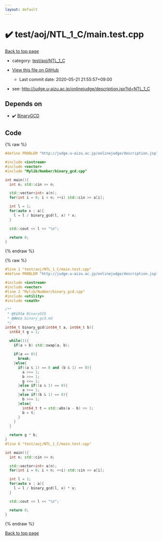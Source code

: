 ```yaml
---
layout: default
---
```


<!-- mathjax config similar to math.stackexchange -->
<script type="text/javascript" async
  src="https://cdnjs.cloudflare.com/ajax/libs/mathjax/2.7.5/MathJax.js?config=TeX-MML-AM_CHTML">
</script>
<script type="text/x-mathjax-config">
  MathJax.Hub.Config({
    TeX: { equationNumbers: { autoNumber: "AMS" }},
    tex2jax: {
      inlineMath: [ ['$','$'] ],
      processEscapes: true
    },
    "HTML-CSS": { matchFontHeight: false },
    displayAlign: "left",
    displayIndent: "2em"
  });
</script>

<script type="text/javascript" src="https://cdnjs.cloudflare.com/ajax/libs/jquery/3.4.1/jquery.min.js"></script>
<script src="https://cdn.jsdelivr.net/npm/jquery-balloon-js@1.1.2/jquery.balloon.min.js" integrity="sha256-ZEYs9VrgAeNuPvs15E39OsyOJaIkXEEt10fzxJ20+2I=" crossorigin="anonymous"></script>
<script type="text/javascript" src="../../../../assets/js/copy-button.js"></script>
<link rel="stylesheet" href="../../../../assets/css/copy-button.css" />


# :heavy_check_mark: test/aoj/NTL_1_C/main.test.cpp

<a href="../../../../index.html">Back to top page</a>

* category: <a href="../../../../index.html#fcb24e02e278be19ec740adb48092544">test/aoj/NTL_1_C</a>
* <a href="{{ site.github.repository_url }}/blob/master/test/aoj/NTL_1_C/main.test.cpp">View this file on GitHub</a>
    - Last commit date: 2020-05-21 21:55:57+09:00


* see: <a href="http://judge.u-aizu.ac.jp/onlinejudge/description.jsp?id=NTL_1_C">http://judge.u-aizu.ac.jp/onlinejudge/description.jsp?id=NTL_1_C</a>


## Depends on

* :heavy_check_mark: <a href="../../../../library/Mylib/Number/binary_gcd.cpp.html">BinaryGCD</a>


## Code

<a id="unbundled"></a>
{% raw %}
```cpp
#define PROBLEM "http://judge.u-aizu.ac.jp/onlinejudge/description.jsp?id=NTL_1_C"

#include <iostream>
#include <vector>
#include "Mylib/Number/binary_gcd.cpp"

int main(){
  int n; std::cin >> n;

  std::vector<int> a(n);
  for(int i = 0; i < n; ++i) std::cin >> a[i];

  int l = 1;
  for(auto x : a){
    l = l / binary_gcd(l, x) * x;
  }

  std::cout << l << "\n";

  return 0;
}

```
{% endraw %}

<a id="bundled"></a>
{% raw %}
```cpp
#line 1 "test/aoj/NTL_1_C/main.test.cpp"
#define PROBLEM "http://judge.u-aizu.ac.jp/onlinejudge/description.jsp?id=NTL_1_C"

#include <iostream>
#include <vector>
#line 2 "Mylib/Number/binary_gcd.cpp"
#include <utility>
#include <cmath>

/**
 * @title BinaryGCD
 * @docs binary_gcd.md
 */
int64_t binary_gcd(int64_t a, int64_t b){
  int64_t g = 1;

  while(1){
    if(a > b) std::swap(a, b);
    
    if(a == 0){
      break;
    }else{
      if((a & 1) == 0 and (b & 1) == 0){
        a >>= 1;
        b >>= 1;
        g <<= 1;
      }else if((a & 1) == 0){
        a >>= 1;
      }else if((b & 1) == 0){
        b >>= 1;
      }else{
        int64_t t = std::abs(a - b) >> 1;
        b = t;
      }
    }
  }

  return g * b;
}
#line 6 "test/aoj/NTL_1_C/main.test.cpp"

int main(){
  int n; std::cin >> n;

  std::vector<int> a(n);
  for(int i = 0; i < n; ++i) std::cin >> a[i];

  int l = 1;
  for(auto x : a){
    l = l / binary_gcd(l, x) * x;
  }

  std::cout << l << "\n";

  return 0;
}

```
{% endraw %}

<a href="../../../../index.html">Back to top page</a>

